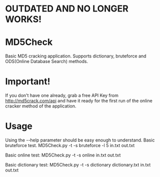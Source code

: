 # OUTDATED AND NO LONGER WORKS!

# MD5Check
Basic MD5 cracking application.
Supports dictionary, bruteforce and ODS(Online Database Search) methods.

# Important!
If you don't have one already, grab a free API Key from http://md5crack.com/api
and have it ready for the first run of the online cracker method of the application.

# Usage
Using the --help parameter should be easy enough to understand.
Basic bruteforce test.
MD5Check.py -t -s bruteforce -l 5 in.txt out.txt

Basic online test:
MD5Check.py -t -s online in.txt out.txt

Basic dictionary test:
MD5Check.py -t -s dictionary dictionary.txt in.txt out.txt
